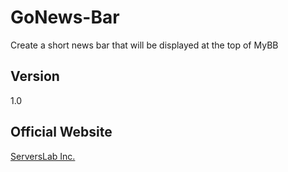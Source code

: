 # GoNews-Bar
Create a short news bar that will be displayed at the top of MyBB

## Version
1.0

## Official Website
[ServersLab Inc.](http://serverslab.net)
